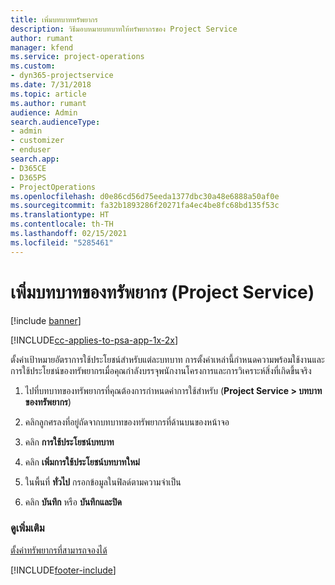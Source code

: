 ```yaml
---
title: เพิ่มบทบาททรัพยากร
description: วิธีมอบหมายบทบาทให้ทรัพยากรของ Project Service
author: rumant
manager: kfend
ms.service: project-operations
ms.custom:
- dyn365-projectservice
ms.date: 7/31/2018
ms.topic: article
ms.author: rumant
audience: Admin
search.audienceType:
- admin
- customizer
- enduser
search.app:
- D365CE
- D365PS
- ProjectOperations
ms.openlocfilehash: d0e86cd56d75eeda1377dbc30a48e6888a50af0e
ms.sourcegitcommit: fa32b1893286f20271fa4ec4be8fc68bd135f53c
ms.translationtype: HT
ms.contentlocale: th-TH
ms.lasthandoff: 02/15/2021
ms.locfileid: "5285461"
---
```

# <a name="add-resource-roles-project-service"></a>เพิ่มบทบาทของทรัพยากร (Project Service)

[!include [banner](../includes/psa-now-project-operations.md)]

[!INCLUDE[cc-applies-to-psa-app-1x-2x](../includes/cc-applies-to-psa-app-1x-2x.md)]

ตั้งค่าเป้าหมายอัตราการใช้ประโยชน์สำหรับแต่ละบทบาท การตั้งค่าเหล่านี้กำหนดความพร้อมใช้งานและการใช้ประโยชน์ของทรัพยากรเมื่อคุณกำลังบรรจุพนักงานโครงการและการวิเคราะห์สิ่งที่เกิดขึ้นจริง  
  
1.  ไปที่บทบาทของทรัพยากรที่คุณต้องการกำหนดค่าการใช้สำหรับ (**Project Service > บทบาทของทรัพยากร**)  
  
2.  คลิกลูกศรลงที่อยู่ถัดจากบทบาทของทรัพยากรที่ด้านบนของหน้าจอ  
  
3.  คลิก **การใช้ประโยชน์บทบาท**  
  
4.  คลิก **เพิ่มการใช้ประโยชน์บทบาทใหม่**  
  
5.  ในพื้นที่ **ทั่วไป** กรอกข้อมูลในฟิลด์ตามความจำเป็น  
  
6.  คลิก **บันทึก** หรือ **บันทึกและปิด**  
  
### <a name="see-also"></a>ดูเพิ่มเติม  
 [ตั้งค่าทรัพยากรที่สามารถจองได้](../psa/set-up-resources.md)


[!INCLUDE[footer-include](../includes/footer-banner.md)]